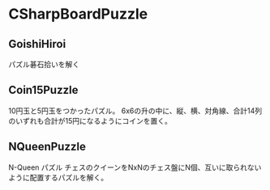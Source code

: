# CSharpBoardPuzzle

## GoishiHiroi

パズル碁石拾いを解く


## Coin15Puzzle

10円玉と5円玉をつかったパズル。
6x6の升の中に、縦、横、対角線、合計14列のいずれも合計が15円になるようにコインを置く。


## NQueenPuzzle

N-Queen パズル
チェスのクイーンをNxNのチェス盤にN個、互いに取られないように配置するパズルを解く。
